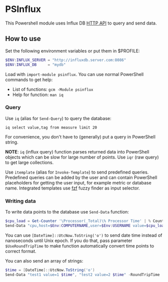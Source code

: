 # PSInflux

This Powershell module uses Influx DB [HTTP API](https://docs.influxdata.com/influxdb/v1.2/guides/querying_data) to query and send data.

## How to use

Set the following environment variables or put them in $PROFILE:

```powershell
$ENV:INFLUX_SERVER = "http://influxdb.server.com:8086"
$ENV:INFLUX_DB     = "mydb"
```

Load with `import-module psinflux`. You can use normal PowerShell commands to get help:

* List of functions: `gcm -Module psinflux`
* Help for function: `man iq`

### Query

Use `iq` (alias for `Send-Query`) to query the database:

```
iq select value,tag from measure limit 20
```

For convenience, you don't have to (generally) put a query in PowerShell string.

**NOTE**: `iq` (influx query) function parses returned data into PowerShell objects which can be slow for large number of points. Use `iqr` (raw query) to get large collections.

Use `itemplate` (alias for `Invoke-Template`) to send predefined queries. Predefined queries can be added by the user and can contain PowerShell placeholders for getting the user input, for example metric or database name. Integrated templates use [fzf](https://chocolatey.org/packages/fzf) fuzzy finder as input selector.

### Writing data

To write data points to the database use `Send-Data` function:

```powershell
$cpu_load = Get-Counter '\Processor(_Total)\% Processor Time' | % CounterSamples | % CookedValue
Send-Data "cpu,host=$Env:COMPUTERNAME,user=$Env:USERNAME value=$cpu_load"
```

You can use `[DateTime]::UtcNow.ToString('o')` to send date time instead of nanoseconds until Unix epoch. If you do that, pass parameter `$UseRoundTripTime` to make function automatically convert time points to correct format.

You can also send an array of strings:

```powershell
$time = [DateTime]::UtcNow.ToString('o')
Send-Data "test1 value=1 $time", "test2 value=2 $time" -RoundTripTime
```



